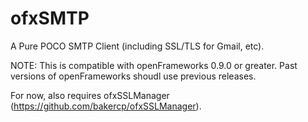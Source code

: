 ofxSMTP
=======

A Pure POCO SMTP Client (including SSL/TLS for Gmail, etc).


NOTE:  This is compatible with openFrameworks 0.9.0 or greater.  Past versions of openFrameworks shoudl use previous releases.

For now, also requires ofxSSLManager (https://github.com/bakercp/ofxSSLManager).
